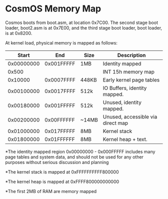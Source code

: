 
# CosmOS Memory Map

Cosmos boots from boot.asm, at location 0x7C00.  The second stage boot loader, boot2.asm is at 0x7E00, and the third stage boot loader, boot loader, is at 0x8200.

At kernel load, physical memory is mapped as follows:

| Start      | End        | Size    | Description                       |
|------------|------------|---------|-----------------------------------|
| 0x00000000 | 0x001FFFFF | 1MB     | Identity mapped                   |
| 0x500      |            |         | INT 15h memory map                |
| 0x10000    | 0x0007FFFF | 448KB   | Early kernel page tables          |
| 0x00100000 | 0x0017FFFF | 512k    | IO Buffers, identity mapped.      |
| 0x00180000 | 0x001FFFFF | 512k    | Unused, identity mapped.          |
| 0x00200000 | 0x00FFFFFF | ~14MB   | Unused, accessible via direct map |
| 0x01000000 | 0x017FFFFF | 8MB     | Kernel stack			            |
| 0x01800000 | 0x01FFFFFF | 8MB     | Kernel heap + text.               |


*The identity mapped region 0x00000000 - 0x000FFFFF includes many page tables and system data, and should not be used for any other purposes without serious discussion and planning

*The kernel stack is mapped at 0xFFFFFFFFFF800000

*The kernel heap is mapped at 0xFFFF800000000000

*The first 2MB of RAM are memory mapped

